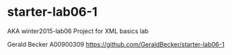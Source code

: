 # starter-lab06-1
AKA winter2015-lab06
Project for XML basics lab

Gerald Becker A00900309
https://github.com/GeraldBecker/starter-lab06-1

